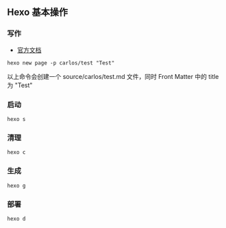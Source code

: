## Hexo 基本操作
### 写作
- [官方文档](https://hexo.io/zh-cn/docs/commands)
```shell
hexo new page -p carlos/test "Test"
```
以上命令会创建一个 source/carlos/test.md 文件，同时 Front Matter 中的 title 为 "Test"

### 启动
```shell
hexo s
```

### 清理
```shell
hexo c
```

### 生成
```shell
hexo g
```

### 部署
```shell
hexo d
```